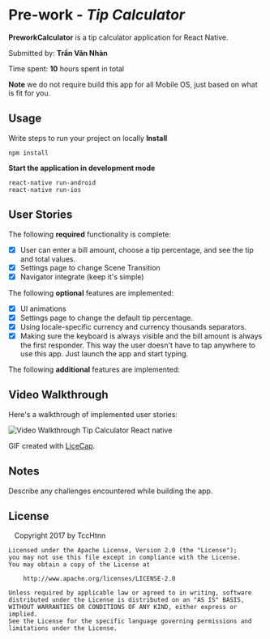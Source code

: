 # Pre-work - *Tip Calculator*

**PreworkCalculator** is a tip calculator application for React Native.

Submitted by: **Trần Văn Nhàn**

Time spent: **10** hours spent in total

**Note** we do not require build this app for all Mobile OS, just based on what is fit for you.

## Usage 

Write steps to run your project on locally
**Install**
```
npm install
```

**Start the application in development mode**
```
react-native run-android
react-native run-ios
```

## User Stories

The following **required** functionality is complete:

* [x] User can enter a bill amount, choose a tip percentage, and see the tip and total values.
* [x] Settings page to change Scene Transition 
* [x] Navigator integrate (keep it's simple) 

The following **optional** features are implemented:
* [x] UI animations
* [x] Settings page to change the default tip percentage.
* [x] Using locale-specific currency and currency thousands separators.
* [x] Making sure the keyboard is always visible and the bill amount is always the first responder. This way the user doesn't have to tap anywhere to use this app. Just launch the app and start typing.

The following **additional** features are implemented:

## Video Walkthrough 

Here's a walkthrough of implemented user stories:

<img src='http://i.imgur.com/kXQRaHK.gif' title='Demo for PreworkCalculator' width='' alt='Video Walkthrough Tip Calculator React native' />

GIF created with [LiceCap](http://www.cockos.com/licecap/).

## Notes

Describe any challenges encountered while building the app.

## License

    Copyright 2017 by TccHtnn

    Licensed under the Apache License, Version 2.0 (the "License");
    you may not use this file except in compliance with the License.
    You may obtain a copy of the License at

        http://www.apache.org/licenses/LICENSE-2.0

    Unless required by applicable law or agreed to in writing, software
    distributed under the License is distributed on an "AS IS" BASIS,
    WITHOUT WARRANTIES OR CONDITIONS OF ANY KIND, either express or implied.
    See the License for the specific language governing permissions and
    limitations under the License.


